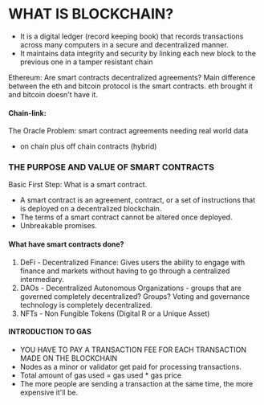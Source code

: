 # WHAT IS BLOCKCHAIN?

- It is a digital ledger (record keeping book) that records transactions across many computers in a secure and decentralized manner.
- It maintains data integrity and security by linking each new block to the previous one in a tamper resistant chain

Ethereum: Are smart contracts decentralized agreements?
Main difference between the eth and bitcoin protocol is the smart contracts. eth brought it and bitcoin doesn't have it.

#### Chain-link:

The Oracle Problem: smart contract agreements needing real world data

- on chain plus off chain contracts (hybrid)

### THE PURPOSE AND VALUE OF SMART CONTRACTS

Basic First Step: What is a smart contract.

- A smart contract is an agreement, contract, or a set of instructions that is deployed on a decentralized blockchain.
- The terms of a smart contract cannot be altered once deployed.
- Unbreakable promises.

#### What have smart contracts done?

1. DeFi - Decentralized Finance: Gives users the ability to engage with finance and markets without having to go through a centralized intermediary.
2. DAOs - Decentralized Autonomous Organizations - groups that are governed completely decentralized? Groups? Voting and governance technology is completely decentralized.
3. NFTs - Non Fungible Tokens (Digital R or a Unique Asset)

#### INTRODUCTION TO GAS

- YOU HAVE TO PAY A TRANSACTION FEE FOR EACH TRANSACTION MADE ON THE BLOCKCHAIN
- Nodes as a minor or validator get paid for processing transactions.
- Total amount of gas used = gas used \* gas price
- The more people are sending a transaction at the same time, the more expensive it'll be.
